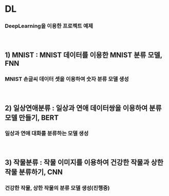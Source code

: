 # DL
### DeepLearning을 이용한 프로젝트 예제
<br>

## 1) MNIST : MNIST 데이터를 이용한 MNIST 분류 모델, FNN
### MNIST 손글씨 데이터 셋을 이용하여 숫자 분류 모델 생성
<br>

## 2) 일상연애분류 : 일상과 연애 데이터쌍을 이용하여 분류 모델 만들기, BERT
### 일상과 연애 대화를 분류하는 모델 생성
<br>

## 3) 작물분류 : 작물 이미지를 이용하여 건강한 작물과 상한 작물 분류하기, CNN
### 건강한 작물, 상한 작물의 분류 모델 생성(진행중)
<br>


